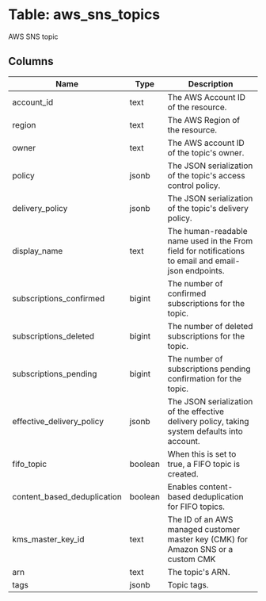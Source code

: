 
# Table: aws_sns_topics
AWS SNS topic
## Columns
| Name        | Type           | Description  |
| ------------- | ------------- | -----  |
|account_id|text|The AWS Account ID of the resource.|
|region|text|The AWS Region of the resource.|
|owner|text|The AWS account ID of the topic's owner.|
|policy|jsonb|The JSON serialization of the topic's access control policy.|
|delivery_policy|jsonb|The JSON serialization of the topic's delivery policy.|
|display_name|text|The human-readable name used in the From field for notifications to email and email-json endpoints.|
|subscriptions_confirmed|bigint|The number of confirmed subscriptions for the topic.|
|subscriptions_deleted|bigint|The number of deleted subscriptions for the topic.|
|subscriptions_pending|bigint|The number of subscriptions pending confirmation for the topic.|
|effective_delivery_policy|jsonb|The JSON serialization of the effective delivery policy, taking system defaults into account.|
|fifo_topic|boolean|When this is set to true, a FIFO topic is created.|
|content_based_deduplication|boolean|Enables content-based deduplication for FIFO topics.|
|kms_master_key_id|text|The ID of an AWS managed customer master key (CMK) for Amazon SNS or a custom CMK|
|arn|text|The topic's ARN.|
|tags|jsonb|Topic tags.|
